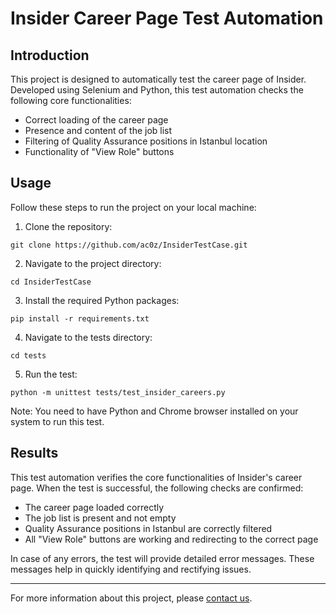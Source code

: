 # Insider Career Page Test Automation

## Introduction

This project is designed to automatically test the career page of Insider. Developed using Selenium and Python, this test automation checks the following core functionalities:

- Correct loading of the career page
- Presence and content of the job list
- Filtering of Quality Assurance positions in Istanbul location
- Functionality of "View Role" buttons

## Usage

Follow these steps to run the project on your local machine:

1. Clone the repository:
```
git clone https://github.com/ac0z/InsiderTestCase.git
```
2. Navigate to the project directory:

```
cd InsiderTestCase
```
3. Install the required Python packages:
```
pip install -r requirements.txt
```
4. Navigate to the tests directory:

```
cd tests
```   
5. Run the test:
```
python -m unittest tests/test_insider_careers.py
```

Note: You need to have Python and Chrome browser installed on your system to run this test.

## Results

This test automation verifies the core functionalities of Insider's career page. When the test is successful, the following checks are confirmed:

- The career page loaded correctly
- The job list is present and not empty
- Quality Assurance positions in Istanbul are correctly filtered
- All "View Role" buttons are working and redirecting to the correct page

In case of any errors, the test will provide detailed error messages. These messages help in quickly identifying and rectifying issues.

---

For more information about this project, please [contact us](mailto:alicemozkara@gmail.com).
